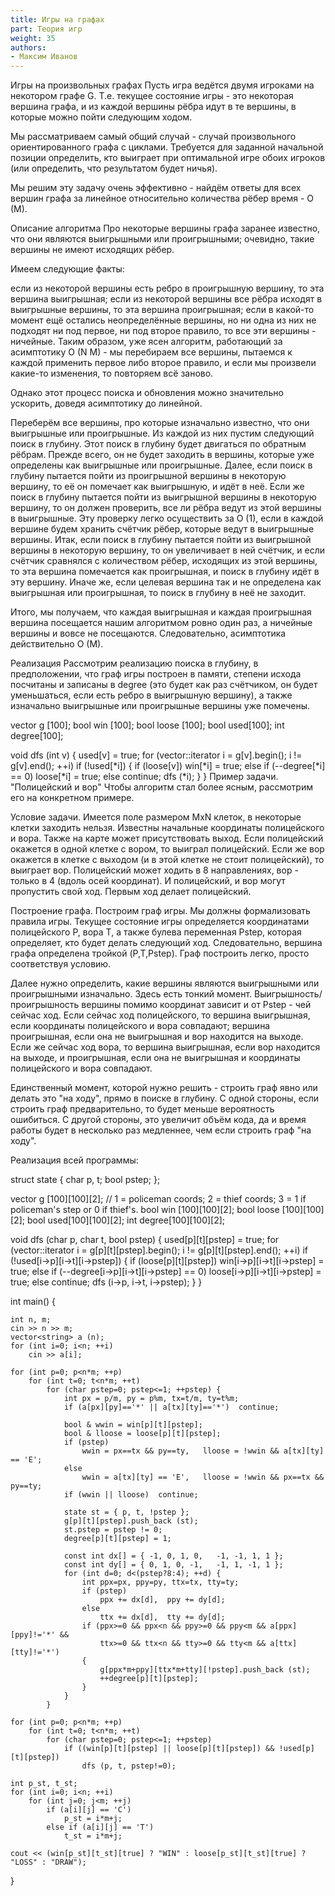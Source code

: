 ```yaml
---
title: Игры на графах
part: Теория игр
weight: 35
authors:
- Максим Иванов
---
```


Игры на произвольных графах
Пусть игра ведётся двумя игроками на некотором графе G. Т.е. текущее состояние игры - это некоторая вершина графа, и из каждой вершины рёбра идут в те вершины, в которые можно пойти следующим ходом.

Мы рассматриваем самый общий случай - случай произвольного ориентированного графа с циклами. Требуется для заданной начальной позиции определить, кто выиграет при оптимальной игре обоих игроков (или определить, что результатом будет ничья).

Мы решим эту задачу очень эффективно - найдём ответы для всех вершин графа за линейное относительно количества рёбер время - O (M).

Описание алгоритма
Про некоторые вершины графа заранее известно, что они являются выигрышными или проигрышными; очевидно, такие вершины не имеют исходящих рёбер.

Имеем следующие факты:

если из некоторой вершины есть ребро в проигрышную вершину, то эта вершина выигрышная;
если из некоторой вершины все рёбра исходят в выигрышные вершины, то эта вершина проигрышная;
если в какой-то момент ещё остались неопределённые вершины, но ни одна из них не подходят ни под первое, ни под второе правило, то все эти вершины - ничейные.
Таким образом, уже ясен алгоритм, работающий за асимптотику O (N M) - мы перебираем все вершины, пытаемся к каждой применить первое либо второе правило, и если мы произвели какие-то изменения, то повторяем всё заново.

Однако этот процесс поиска и обновления можно значительно ускорить, доведя асимптотику до линейной.

Переберём все вершины, про которые изначально известно, что они выигрышные или проигрышные. Из каждой из них пустим следующий поиск в глубину. Этот поиск в глубину будет двигаться по обратным рёбрам. Прежде всего, он не будет заходить в вершины, которые уже определены как выигрышные или проигрышные. Далее, если поиск в глубину пытается пойти из проигрышной вершины в некоторую вершину, то её он помечает как выигрышную, и идёт в неё. Если же поиск в глубину пытается пойти из выигрышной вершины в некоторую вершину, то он должен проверить, все ли рёбра ведут из этой вершины в выигрышные. Эту проверку легко осуществить за O (1), если в каждой вершине будем хранить счётчик рёбер, которые ведут в выигрышные вершины. Итак, если поиск в глубину пытается пойти из выигрышной вершины в некоторую вершину, то он увеличивает в ней счётчик, и если счётчик сравнялся с количеством рёбер, исходящих из этой вершины, то эта вершина помечается как проигрышная, и поиск в глубину идёт в эту вершину. Иначе же, если целевая вершина так и не определена как выигрышная или проигрышная, то поиск в глубину в неё не заходит.

Итого, мы получаем, что каждая выигрышная и каждая проигрышная вершина посещается нашим алгоритмом ровно один раз, а ничейные вершины и вовсе не посещаются. Следовательно, асимптотика действительно O (M).

Реализация
Рассмотрим реализацию поиска в глубину, в предположении, что граф игры построен в памяти, степени исхода посчитаны и записаны в degree (это будет как раз счётчиком, он будет уменьшаться, если есть ребро в выигрышную вершину), а также изначально выигрышные или проигрышные вершины уже помечены.

vector<int> g [100];
bool win [100];
bool loose [100];
bool used[100];
int degree[100];

void dfs (int v) {
	used[v] = true;
	for (vector<int>::iterator i = g[v].begin(); i != g[v].end(); ++i)
		if (!used[*i]) {
			if (loose[v])
				win[*i] = true;
			else if (--degree[*i] == 0)
				loose[*i] = true;
			else
				continue;
			dfs (*i);
		}
}
Пример задачи. "Полицейский и вор"
Чтобы алгоритм стал более ясным, рассмотрим его на конкретном примере.

Условие задачи. Имеется поле размером MxN клеток, в некоторые клетки заходить нельзя. Известны начальные координаты полицейского и вора. Также на карте может присутствовать выход. Если полицейский окажется в одной клетке с вором, то выиграл полицейский. Если же вор окажется в клетке с выходом (и в этой клетке не стоит полицейский), то выиграет вор. Полицейский может ходить в 8 направлениях, вор - только в 4 (вдоль осей координат). И полицейский, и вор могут пропустить свой ход. Первым ход делает полицейский.

Построение графа. Построим граф игры. Мы должны формализовать правила игры. Текущее состояние игры определяется координатами полицейского P, вора T, а также булева переменная Pstep, которая определяет, кто будет делать следующий ход. Следовательно, вершина графа определена тройкой (P,T,Pstep). Граф построить легко, просто соответствуя условию.

Далее нужно определить, какие вершины являются выигрышными или проигрышными изначально. Здесь есть тонкий момент. Выигрышность/проигрышность вершины помимо координат зависит и от Pstep - чей сейчас ход. Если сейчас ход полицейского, то вершина выигрышная, если координаты полицейского и вора совпадают; вершина проигрышная, если она не выигрышная и вор находится на выходе. Если же сейчас ход вора, то вершина выигрышная, если вор находится на выходе, и проигрышная, если она не выигрышная и координаты полицейского и вора совпадают.

Единственный момент, которой нужно решить - строить граф явно или делать это "на ходу", прямо в поиске в глубину. С одной стороны, если строить граф предварительно, то будет меньше вероятность ошибиться. С другой стороны, это увеличит объём кода, да и время работы будет в несколько раз медленнее, чем если строить граф "на ходу".

Реализация всей программы:

struct state {
	char p, t;
	bool pstep;
};

vector<state> g [100][100][2];
// 1 = policeman coords; 2 = thief coords; 3 = 1 if policeman's step or 0 if thief's.
bool win [100][100][2];
bool loose [100][100][2];
bool used[100][100][2];
int degree[100][100][2];

void dfs (char p, char t, bool pstep) {
	used[p][t][pstep] = true;
	for (vector<state>::iterator i = g[p][t][pstep].begin(); i != g[p][t][pstep].end(); ++i)
		if (!used[i->p][i->t][i->pstep]) {
			if (loose[p][t][pstep])
				win[i->p][i->t][i->pstep] = true;
			else if (--degree[i->p][i->t][i->pstep] == 0)
				loose[i->p][i->t][i->pstep] = true;
			else
				continue;
			dfs (i->p, i->t, i->pstep);
		}
}


int main() {

	int n, m;
	cin >> n >> m;
	vector<string> a (n);
	for (int i=0; i<n; ++i)
		cin >> a[i];

	for (int p=0; p<n*m; ++p)
		for (int t=0; t<n*m; ++t)
			for (char pstep=0; pstep<=1; ++pstep) {
				int px = p/m, py = p%m, tx=t/m, ty=t%m;
				if (a[px][py]=='*' || a[tx][ty]=='*')  continue;
				
				bool & wwin = win[p][t][pstep];
				bool & lloose = loose[p][t][pstep];
				if (pstep)
					wwin = px==tx && py==ty,   lloose = !wwin && a[tx][ty] == 'E';
				else
					wwin = a[tx][ty] == 'E',   lloose = !wwin && px==tx && py==ty;
				if (wwin || lloose)  continue;

				state st = { p, t, !pstep };
				g[p][t][pstep].push_back (st);
				st.pstep = pstep != 0;
				degree[p][t][pstep] = 1;
				
				const int dx[] = { -1, 0, 1, 0,   -1, -1, 1, 1 };
				const int dy[] = { 0, 1, 0, -1,   -1, 1, -1, 1 };
				for (int d=0; d<(pstep?8:4); ++d) {
					int ppx=px, ppy=py, ttx=tx, tty=ty;
					if (pstep)
						ppx += dx[d],  ppy += dy[d];
					else
						ttx += dx[d],  tty += dy[d];
					if (ppx>=0 && ppx<n && ppy>=0 && ppy<m && a[ppx][ppy]!='*' &&
						ttx>=0 && ttx<n && tty>=0 && tty<m && a[ttx][tty]!='*')
					{
						g[ppx*m+ppy][ttx*m+tty][!pstep].push_back (st);
						++degree[p][t][pstep];
					}
				}
			}

	for (int p=0; p<n*m; ++p)
		for (int t=0; t<n*m; ++t)
			for (char pstep=0; pstep<=1; ++pstep)
				if ((win[p][t][pstep] || loose[p][t][pstep]) && !used[p][t][pstep])
					dfs (p, t, pstep!=0);

	int p_st, t_st;
	for (int i=0; i<n; ++i)
		for (int j=0; j<m; ++j)
			if (a[i][j] == 'C')
				p_st = i*m+j;
			else if (a[i][j] == 'T')
				t_st = i*m+j;

	cout << (win[p_st][t_st][true] ? "WIN" : loose[p_st][t_st][true] ? "LOSS" : "DRAW");

}
